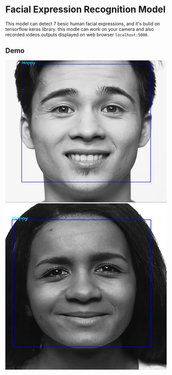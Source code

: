 # Facial Expression Recognition Model

This model can detect 7 besic human facial expressions, and it's bulid on tensorflow keras library. this modle can work on your camera and also recorded 
videos.outputs displayed on web browser `localhost:5000`.


## Demo
<div style="display: inline">
<img src="demo/Screenshot 2020-12-02 134126.jpg">
<img src="demo/Screenshot 2020-12-02 134151.jpg">
</div>
